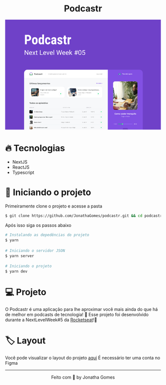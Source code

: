 <h1 align="center">Podcastr</h1>

![Preview da aplicação](.github/preview.png)

# 🔥️ Tecnologias

- NextJS
- ReactJS
- Typescript

# 🚀️ Iniciando o projeto

Primeiramente clone o projeto e acesse a pasta

```bash
$ git clone https://github.com/JonathaGomes/podcastr.git && cd podcastr
```

Após isso siga os passos abaixo

```bash
# Instalando as depedências do projeto
$ yarn

# Iniciando o servidor JSON
$ yarn server

# Iniciando o projeto
$ yarn dev
```

# 💻️ Projeto

O Podcastr é uma aplicação para lhe aproximar você mais ainda do que há de melhor em podcasts de tecnologia! 💜️
Esse projeto foi desenvolvido durante a NextLevelWeek#5 da [Rocketseat](https://github.com/Rocketseat)!💜️

# 🏷️ Layout

Você pode visualizar o layout do projeto [aqui](https://www.figma.com/file/MgFV7cEARBinibDQAZ7j4E/Podcastr?node-id=2%3A3)
É necessário ter uma conta no Figma

<hr>

<p align="center">Feito com 💜 by Jonatha Gomes</p>
